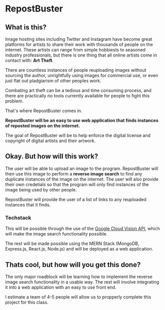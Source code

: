 # RepostBuster

## What is this?

Image hosting sites including Twitter and Instagram have become great platforms for artists to share their work with thousands of people on the internet. These artists can range from simple hobbiests to seasoned industry professionals, but there is one thing that all online artists come in contact with: **Art Theft**.

There are countless instances of people reuploading images without sourcing the author, unrightfully using images for commercial use, or even just flat out pladgiarism of other peoples work. 

Combating art theft can be a tedious and time consuming process, and there are practically no tools currently available for people to fight this problem.

That's where RepostBuster comes in.

**RepostBuster will be an easy to use web application that finds instances of reposted images on the internet.**

The goal of RepostBuster will be to help enforce the digital license and copyright of digital artists and their artwork. 


## Okay. But how will this work?

The user will be able to upload an image to the program. RepostBuster will then use this image to perform a **reverse image search** to find any duplicate instances of the image on the internet. The user will also provide their own credetials so that the program will only find instances of the image being used by other people.

RepostBuster will provide the user of a list of links to any reuploaded instances that it finds. 

### Techstack 

This will be possible through the use of the [Google Cloud Vision API](https://cloud.google.com/vision), which will make the image search functionality possible.

The rest will be made possible using the MERN Stack (MongoDB, Express.js, React.js, Node.js) and will be deployed as a web application.

## Thats cool, but how will you get this done?

The only major roadblock will be learning how to implement the reverse image search functionality in a usable way. The rest will involve integrating it into a web application with an easy to use front end.

I estimate a team of 4-5 people will allow us to propperly complete this project for this class.




